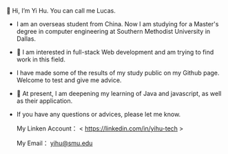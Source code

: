 👋 Hi, I’m Yi Hu. You can call me Lucas. 
- I am an overseas student from China. Now I am studying for a Master's degree in computer engineering 
at Southern Methodist University in Dallas.

- 👀 I am interested in full-stack Web development and am trying to find work in this field. 

- I have made some of the results of my study public on my Github page. Welcome to test and give me advice.

- 🌱 At present, I am deepening my learning of Java and javascript, as well as their application.

- If you have any questions or advices, please let me know.

  My Linken Account： < https://linkedin.com/in/yihu-tech >

  My Email： yihu@smu.edu 
